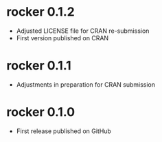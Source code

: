 rocker 0.1.2
========

* Adjusted LICENSE file for CRAN re-submission
* First version published on CRAN

rocker 0.1.1
========

* Adjustments in preparation for CRAN submission

rocker 0.1.0
========

* First release published on GitHub
